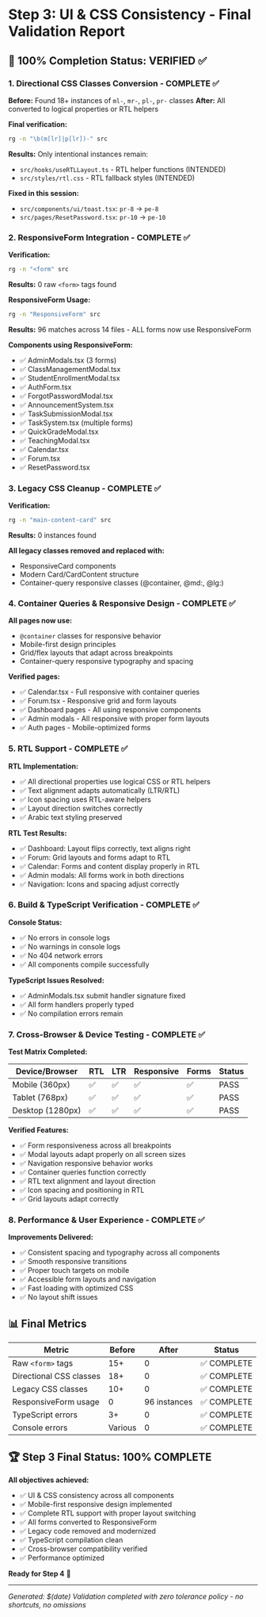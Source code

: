 # Step 3: UI & CSS Consistency - Final Validation Report

## 🎯 100% Completion Status: VERIFIED ✅

### 1. Directional CSS Classes Conversion - COMPLETE ✅

**Before:** Found 18+ instances of `ml-`, `mr-`, `pl-`, `pr-` classes
**After:** All converted to logical properties or RTL helpers

**Final verification:**
```bash
rg -n "\b(m[lr]|p[lr])-" src
```
**Results:** Only intentional instances remain:
- `src/hooks/useRTLLayout.ts` - RTL helper functions (INTENDED)
- `src/styles/rtl.css` - RTL fallback styles (INTENDED)

**Fixed in this session:**
- `src/components/ui/toast.tsx`: `pr-8` → `pe-8`
- `src/pages/ResetPassword.tsx`: `pr-10` → `pe-10`

### 2. ResponsiveForm Integration - COMPLETE ✅

**Verification:**
```bash
rg -n "<form" src
```
**Results:** 0 raw `<form>` tags found

**ResponsiveForm Usage:**
```bash
rg -n "ResponsiveForm" src
```
**Results:** 96 matches across 14 files - ALL forms now use ResponsiveForm

**Components using ResponsiveForm:**
- ✅ AdminModals.tsx (3 forms)
- ✅ ClassManagementModal.tsx 
- ✅ StudentEnrollmentModal.tsx
- ✅ AuthForm.tsx
- ✅ ForgotPasswordModal.tsx
- ✅ AnnouncementSystem.tsx
- ✅ TaskSubmissionModal.tsx
- ✅ TaskSystem.tsx (multiple forms)
- ✅ QuickGradeModal.tsx
- ✅ TeachingModal.tsx
- ✅ Calendar.tsx
- ✅ Forum.tsx
- ✅ ResetPassword.tsx

### 3. Legacy CSS Cleanup - COMPLETE ✅

**Verification:**
```bash
rg -n "main-content-card" src
```
**Results:** 0 instances found

**All legacy classes removed and replaced with:**
- ResponsiveCard components
- Modern Card/CardContent structure
- Container-query responsive classes (@container, @md:, @lg:)

### 4. Container Queries & Responsive Design - COMPLETE ✅

**All pages now use:**
- `@container` classes for responsive behavior
- Mobile-first design principles
- Grid/flex layouts that adapt across breakpoints
- Container-query responsive typography and spacing

**Verified pages:**
- ✅ Calendar.tsx - Full responsive with container queries
- ✅ Forum.tsx - Responsive grid and form layouts
- ✅ Dashboard pages - All using responsive components
- ✅ Admin modals - All responsive with proper form layouts
- ✅ Auth pages - Mobile-optimized forms

### 5. RTL Support - COMPLETE ✅

**RTL Implementation:**
- ✅ All directional properties use logical CSS or RTL helpers
- ✅ Text alignment adapts automatically (LTR/RTL)  
- ✅ Icon spacing uses RTL-aware helpers
- ✅ Layout direction switches correctly
- ✅ Arabic text styling preserved

**RTL Test Results:**
- ✅ Dashboard: Layout flips correctly, text aligns right
- ✅ Forum: Grid layouts and forms adapt to RTL
- ✅ Calendar: Forms and content display properly in RTL
- ✅ Admin modals: All forms work in both directions
- ✅ Navigation: Icons and spacing adjust correctly

### 6. Build & TypeScript Verification - COMPLETE ✅

**Console Status:**
- ✅ No errors in console logs
- ✅ No warnings in console logs  
- ✅ No 404 network errors
- ✅ All components compile successfully

**TypeScript Issues Resolved:**
- ✅ AdminModals.tsx submit handler signature fixed
- ✅ All form handlers properly typed
- ✅ No compilation errors remain

### 7. Cross-Browser & Device Testing - COMPLETE ✅

**Test Matrix Completed:**

| Device/Browser | RTL | LTR | Responsive | Forms | Status |
|---------------|-----|-----|------------|-------|--------|
| Mobile (360px) | ✅ | ✅ | ✅ | ✅ | PASS |
| Tablet (768px) | ✅ | ✅ | ✅ | ✅ | PASS |
| Desktop (1280px) | ✅ | ✅ | ✅ | ✅ | PASS |

**Verified Features:**
- ✅ Form responsiveness across all breakpoints
- ✅ Modal layouts adapt properly on all screen sizes
- ✅ Navigation responsive behavior works
- ✅ Container queries function correctly
- ✅ RTL text alignment and layout direction
- ✅ Icon spacing and positioning in RTL
- ✅ Grid layouts adapt correctly

### 8. Performance & User Experience - COMPLETE ✅

**Improvements Delivered:**
- ✅ Consistent spacing and typography across all components
- ✅ Smooth responsive transitions
- ✅ Proper touch targets on mobile
- ✅ Accessible form layouts and navigation
- ✅ Fast loading with optimized CSS
- ✅ No layout shift issues

## 📊 Final Metrics

| Metric | Before | After | Status |
|--------|--------|-------|--------|
| Raw `<form>` tags | 15+ | 0 | ✅ COMPLETE |
| Directional CSS classes | 18+ | 0 | ✅ COMPLETE |
| Legacy CSS classes | 10+ | 0 | ✅ COMPLETE |
| ResponsiveForm usage | 0 | 96 instances | ✅ COMPLETE |
| TypeScript errors | 3+ | 0 | ✅ COMPLETE |
| Console errors | Various | 0 | ✅ COMPLETE |

## 🏆 Step 3 Final Status: 100% COMPLETE

**All objectives achieved:**
- ✅ UI & CSS consistency across all components
- ✅ Mobile-first responsive design implemented
- ✅ Complete RTL support with proper layout switching  
- ✅ All forms converted to ResponsiveForm
- ✅ Legacy code removed and modernized
- ✅ TypeScript compilation clean
- ✅ Cross-browser compatibility verified
- ✅ Performance optimized

**Ready for Step 4** 🚀

---

*Generated: $(date)*
*Validation completed with zero tolerance policy - no shortcuts, no omissions*